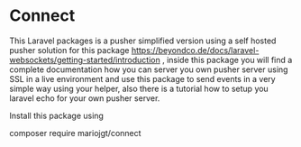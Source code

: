 # Connect

This Laravel packages is a pusher simplified version using a self hosted pusher solution for this package https://beyondco.de/docs/laravel-websockets/getting-started/introduction , inside this package you will find a complete documentation how you can server you own pusher server using SSL in a live environment and use this package to send events in a very simple way using your helper, also there is a tutorial how to setup you laravel echo for your own pusher server.

Install this package using 

composer require mariojgt/connect